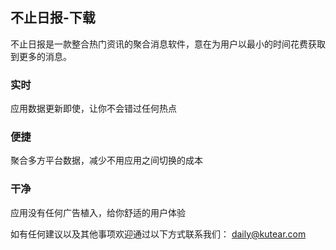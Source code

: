 ## 不止日报-下载

不止日报是一款整合热门资讯的聚合消息软件，意在为用户以最小的时间花费获取到更多的消息。

### 实时
应用数据更新即使，让你不会错过任何热点

### 便捷
聚合多方平台数据，减少不用应用之间切换的成本

### 干净
应用没有任何广告植入，给你舒适的用户体验

如有任何建议以及其他事项欢迎通过以下方式联系我们：
daily@kutear.com
